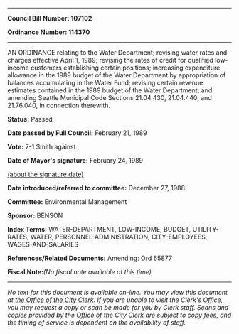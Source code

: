

********

**Council Bill Number: 107102**
   
**Ordinance Number: 114370**
********

 AN ORDINANCE relating to the Water Department; revising water rates and charges effective April 1, 1989; revising the rates of credit for qualified low-income customers establishing certain positions; increasing expenditure allowance in the 1989 budget of the Water Department by appropriation of balances accumulating in the Water Fund; revising certain revenue estimates contained in the 1989 budget of the Water Department; and amending Seattle Municipal Code Sections 21.04.430, 21.04.440, and 21.76.040, in connection therewith.

**Status:** Passed
   
**Date passed by Full Council:** February 21, 1989
   
**Vote:** 7-1 Smith against
   
**Date of Mayor's signature:** February 24, 1989
   
[(about the signature date)](/~public/approvaldate.htm)
   
   
   
**Date introduced/referred to committee:** December 27, 1988
   
**Committee:** Environmental Management
   
**Sponsor:** BENSON
   
   
**Index Terms:** WATER-DEPARTMENT, LOW-INCOME, BUDGET, UTILITY-RATES, WATER, PERSONNEL-ADMINISTRATION, CITY-EMPLOYEES, WAGES-AND-SALARIES

**References/Related Documents:** Amending: Ord 65877

**Fiscal Note:**_(No fiscal note available at this time)_
********

_No text for this document is available on-line. You may view this document at [the Office of the City Clerk](http://www.seattle.gov/leg/clerk/contactUs.htm). If you are unable to visit the Clerk's Office, you may request a copy or scan be made for you by Clerk staff. Scans and copies provided by the Office of the City Clerk are subject to [copy fees](http://clerk.seattle.gov/~public/clerkfees.htm), and the timing of service is dependent on the availability of staff._


